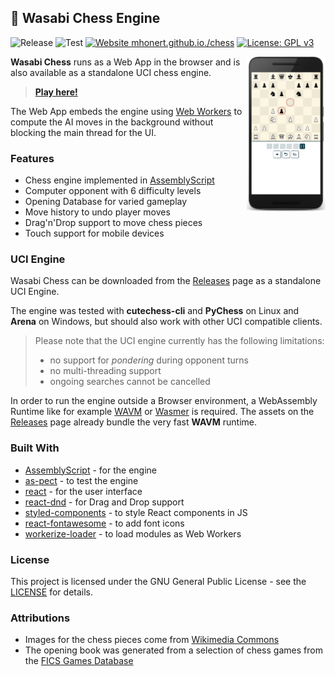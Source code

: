 ## :sushi: Wasabi Chess Engine

![Release](https://img.shields.io/github/v/release/mhonert/chess)
![Test](https://img.shields.io/github/workflow/status/mhonert/chess/Test?label=Test&logo=github)
[![Website mhonert.github.io./chess](https://img.shields.io/website?url=https%3A%2F%2Fmhonert.github.io%2Fchess)](https://mhonert.github.io/chess)
[![License: GPL v3](https://img.shields.io/badge/License-GPLv3-blue.svg)](https://www.gnu.org/licenses/gpl-3.0)

[<img src="screenshots/chess_mobile.png" align="right" alt="Screenshot" width="25%">](screenshots/chess_mobile.png?raw=true)

**Wasabi Chess** runs as a Web App in the browser and is also available as a standalone UCI chess engine.

> [**Play here!**](https://mhonert.github.io/chess)

The Web App embeds the engine using [Web Workers](https://developer.mozilla.org/en-US/docs/Web/API/Web_Workers_API)
to compute the AI moves in the background without blocking the main thread for the UI.

### Features

- Chess engine implemented in [AssemblyScript](https://github.com/AssemblyScript/assemblyscript)
- Computer opponent with 6 difficulty levels
- Opening Database for varied gameplay
- Move history to undo player moves
- Drag'n'Drop support to move chess pieces
- Touch support for mobile devices

### UCI Engine

Wasabi Chess can be downloaded from the [Releases](https://github.com/mhonert/chess/releases/latest) page as a standalone UCI Engine.

The engine was tested with **cutechess-cli** and **PyChess** on Linux and **Arena** on Windows, but should also
work with other UCI compatible clients.

> Please note that the UCI engine currently has the following limitations:
> - no support for *pondering* during opponent turns
> - no multi-threading support
> - ongoing searches cannot be cancelled

In order to run the engine outside a Browser environment, a WebAssembly Runtime like for example [WAVM](https://github.com/WAVM/WAVM)
or [Wasmer](https://github.com/wasmerio/wasmer) is required.
The assets on the [Releases](https://github.com/mhonert/chess/releases/latest) page already bundle the very fast **WAVM** runtime.


### Built With
* [AssemblyScript](https://github.com/AssemblyScript/assemblyscript) - for the engine
* [as-pect](https://github.com/jtenner/as-pect) - to test the engine
* [react](https://reactjs.org/) - for the user interface
* [react-dnd](https://github.com/react-dnd/react-dnd) - for Drag and Drop support
* [styled-components](https://www.styled-components.com/) - to style React components in JS
* [react-fontawesome](https://github.com/FortAwesome/react-fontawesome) - to add font icons
* [workerize-loader](https://github.com/developit/workerize-loader) - to load modules as Web Workers

### License
This project is licensed under the GNU General Public License - see the [LICENSE](LICENSE) for details.

### Attributions
* Images for the chess pieces come from [Wikimedia Commons](https://commons.wikimedia.org/wiki/Category:SVG_chess_pieces)
* The opening book was generated from a selection of chess games from the [FICS Games Database](https://www.ficsgames.org)
